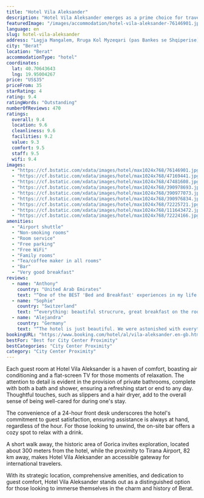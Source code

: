 ```yaml
---
title: "Hotel Vila Aleksander"
description: "Hotel Vila Aleksander emerges as a prime choice for travelers seeking a blend of comfort and convenience in the heart of Berat."
featuredImage: "/images/accommodation/hotel-vila-aleksander-76146901.jpg"
language: en
slug: hotel-vila-aleksander
address: "Lagja Mangalem, Rruga Kol Myzeqari (pas Bankes se Shqiperise), 5002 Berat, Albania"
city: "Berat"
location: "Berat"
accommodationType: "hotel"
coordinates:
  lat: 40.70643643
  lng: 19.95004267
price: "US$35"
priceFrom: 35
starRating: 4
rating: 9.4
ratingWords: "Outstanding"
numberOfReviews: 470
ratings:
  overall: 9.4
  location: 9.6
  cleanliness: 9.6
  facilities: 9.2
  value: 9.3
  comfort: 9.5
  staff: 9.5
  wifi: 9.4
images:
  - "https://cf.bstatic.com/xdata/images/hotel/max1024x768/76146901.jpg?k=09076f3cc75c30ee8aebc80d9981ae15efd56644afc9e711a64b747015f60d25&o=&hp=1"
  - "https://cf.bstatic.com/xdata/images/hotel/max1024x768/47169441.jpg?k=60bbd34636672e98f9aafbb8903470ea8148a5a7cdca68bf18d74d0d2e4304b7&o=&hp=1"
  - "https://cf.bstatic.com/xdata/images/hotel/max1024x768/47481608.jpg?k=1169b82e9d5467730b44648ede694dedf7a1ebb0e1a3756556d1af6a9988a3bd&o=&hp=1"
  - "https://cf.bstatic.com/xdata/images/hotel/max1024x768/390978693.jpg?k=590fa0d602bcabd9ab7f1dd475adce8edd5f06f050d096444f934dc86d0e3548&o=&hp=1"
  - "https://cf.bstatic.com/xdata/images/hotel/max1024x768/390977073.jpg?k=bd31dd63cbc7dd8a49d69be9714ff3bbfbfc71535a091e11d20837e5bcd27958&o=&hp=1"
  - "https://cf.bstatic.com/xdata/images/hotel/max1024x768/390976834.jpg?k=20b48e009ec4c8952578f6a0378034456051d75ac014f5bf3932279ac7ffbc82&o=&hp=1"
  - "https://cf.bstatic.com/xdata/images/hotel/max1024x768/72225721.jpg?k=a58842c71a8f58af2eae25d2ab5933bf4cb40fe1d3cfad8072e80e49d1386a54&o=&hp=1"
  - "https://cf.bstatic.com/xdata/images/hotel/max1024x768/111643472.jpg?k=c797fdd15af9ebc45d5d2a282c2053b0ef05d69ada1f0efd7fe171386e42a1f7&o=&hp=1"
  - "https://cf.bstatic.com/xdata/images/hotel/max1024x768/72224166.jpg?k=052c62dbc0efe159c77c69c11a5813db0d37cbded03341a341b0c0757efd25c9&o=&hp=1"
amenities:
  - "Airport shuttle"
  - "Non-smoking rooms"
  - "Room service"
  - "Free parking"
  - "Free WiFi"
  - "Family rooms"
  - "Tea/coffee maker in all rooms"
  - "Bar"
  - "Very good breakfast"
reviews:
  - name: "Anthony"
    country: "United Arab Emirates"
    text: "“One of the BEST 'Bed and Breakfast' experiences in my life. This property has breathtaking views from its terraces, and is a very homely, cosy and well maintained family home that has been built to help tourists experience a more authentic...”"
  - name: "Sophie"
    country: "Switzerland"
    text: "“everything: beautiful strucrure, great breakfast on the roof terrace, most welcoming owners!”"
  - name: "Alejandra"
    country: "Germany"
    text: "“The hotel is just beautiful. We were astonished with everything. Super clean as well. The view is also unique and the host is super super nice and very polite. We were happy with our stay and recommend 100%”"
bookingURL: "https://www.booking.com/hotel/al/vila-aleksander.en-gb.html?aid=8035640"
bestFor: "Best for City Center Proximity"
bestCategories: "City Center Proximity"
category: "City Center Proximity"
---
```


Each guest room at Hotel Vila Aleksander is a haven of comfort, boasting air conditioning and a flat-screen TV for those moments of relaxation. The attention to detail is evident in the provision of private bathrooms, complete with both a bath and shower, ensuring a refreshing start or end to any day. Thoughtful touches, such as slippers and a hair dryer, add to the overall sense of being well-cared for during one's stay.

The convenience of a 24-hour front desk underscores the hotel's commitment to guest satisfaction, ensuring assistance is always at hand, regardless of the hour. For those looking to unwind, the on-site bar offers a cozy spot to relax with a drink.

A short walk away, the historic area of Gorica invites exploration, located about 300 meters from the hotel, while the proximity to Tirana Airport, 82 km away, makes Hotel Vila Aleksander an accessible gateway for international travelers.

With its strategic location, comprehensive amenities, and dedication to guest comfort, Hotel Vila Aleksander stands out as a distinguished option for those looking to immerse themselves in the charm and history of Berat.